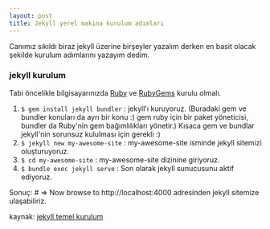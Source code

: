 ```yaml
---
layout: post
title: Jekyll yerel makina kurulum adımları
---
```


Canımız sıkıldı biraz jekyll üzerine birşeyler yazalım derken en basit olacak şekilde kurulum adımlarını yazayım dedim.

### jekyll kurulum

Tabi öncelikle bilgisayarınızda [Ruby](https://www.ruby-lang.org/en/downloads/) ve [RubyGems](https://rubygems.org/pages/download) kurulu olmalı.

1. `$ gem install jekyll bundler` : jekyll'ı kuruyoruz. (Buradaki gem ve bundler konuları da ayrı bir konu :) gem ruby için bir paket yöneticisi, bundler da Ruby'nin gem bağımlılıkları yönetir.) Kısaca gem ve bundlar jekyll'nin sorunsuz kululması için gerekli :)
2. `$ jekyll new my-awesome-site` : my-awesome-site isminde jekyll sitemizi oluşturuyoruz.
3. `$ cd my-awesome-site` : my-awesome-site dizinine giriyoruz.
4. `$ bundle exec jekyll serve` : Son olarak jekyll sunucusunu aktif ediyoruz.

Sonuç: # => Now browse to http://localhost:4000 adresinden jekyll sitemize ulaşabiliriz.

kaynak: [jekyll temel kurulum](https://jekyllrb.com/)
